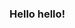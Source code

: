 ### Hello hello! 

<!--
**omark807/omark807** is a ✨ _special_ ✨ repository because its `README.md` (this file) appears on your GitHub profile.

🥳 Welcome to my GitHub, where the party always kinda sorta keeps on going!

🍵 I use he/him/his pronouns. 

🌽 I'm a fourth-year student studying Computer Science + Crop Sciences with a minor in linguistics.

✨ My current projects revolve around accessibility and human-computer interaction. This includes UIUC's [ClassTranscribe] (https://classtranscribe-dev.ncsa.illinois.edu) and working at the ORCHID Lab.

🌍 I love learning about all of the different ways data is used to make the world a more inclusive place for everyone, so some of my current coursework consists of studying social visualizations. In general, researching and creating technology that makes the lives of those that use it easier is extremely important to me.

🧥 Fun fact: I love sweaters of many kinds and am always looking to expand my collection. :)
